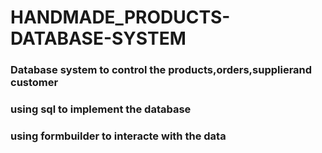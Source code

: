 # HANDMADE_PRODUCTS-DATABASE-SYSTEM
### Database system to control the products,orders,supplierand customer
### using sql to implement the database 
### using formbuilder to interacte with the data 
